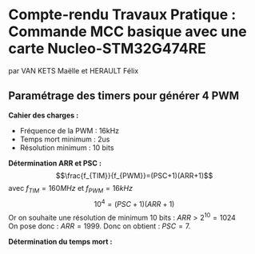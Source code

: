 # Compte-rendu Travaux Pratique : Commande MCC basique avec une carte Nucleo-STM32G474RE 
par VAN KETS Maëlle et HERAULT Félix

## Paramétrage des timers pour générer 4 PWM
**Cahier des charges :**
* Fréquence de la PWM : 16kHz
* Temps mort minimum : 2us
* Résolution minimum : 10 bits

**Détermination ARR et PSC :**  
$$\frac{f_{TIM}}{f_{PWM}}=(PSC+1)(ARR+1)$$ avec $f_{TIM}=160MHz$ et $f_{PWM}=16kHz$
$$10^4=(PSC+1)(ARR+1)$$
Or on souhaite une résolution de minimum 10 bits : $ARR>2^{10}=1024$  
On pose donc : $ARR=1999$. Donc on obtient : $PSC=7$.

**Détermination du temps mort :**  
